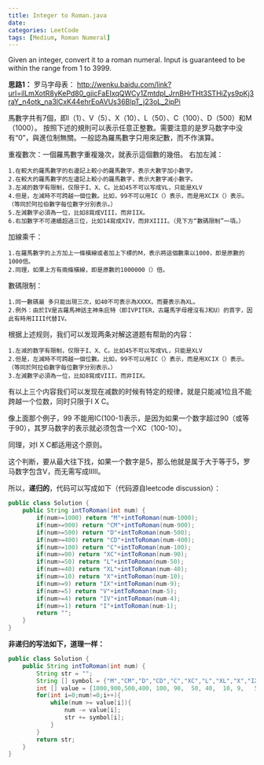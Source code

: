 ```yaml
---
title: Integer to Roman.java
date: 
categories: LeetCode
tags: [Medium, Roman Numeral]
---
```

Given an integer, convert it to a roman numeral.
Input is guaranteed to be within the range from 1 to 3999.
<!-- more -->
**思路1：**
罗马字母表：
http://wenku.baidu.com/link?url=ilLmXotR8yKePd80_gjicFaEIxqQWCy1Zmtdpl_JrnBHrTHt3STHiZys9pKj3raY_n4otk_na3lCxK44ehrEoAVUs36BlpT_j23oL_2ipPi

馬數字共有7個，即I（1）、V（5）、X（10）、L（50）、C（100）、D（500）和M（1000）。
按照下述的規則可以表示任意正整數。需要注意的是罗马数字中没有“0”，與進位制無關。一般認為羅馬數字只用來記數，而不作演算。

重複數次：一個羅馬數字重複幾次，就表示這個數的幾倍。
右加左減：

	1.在較大的羅馬數字的右邊記上較小的羅馬數字，表示大數字加小數字。
	2.在較大的羅馬數字的左邊記上較小的羅馬數字，表示大數字减小數字。
	3.左减的数字有限制，仅限于I、X、C。比如45不可以写成VL，只能是XLV
	4.但是，左減時不可跨越一個位數。比如，99不可以用IC（）表示，而是用XCIX（）表示。（等同於阿拉伯數字每位數字分別表示。）
	5.左減數字必須為一位，比如8寫成VIII，而非IIX。
	6.右加數字不可連續超過三位，比如14寫成XIV，而非XIIII。（見下方“數碼限制”一項。）
加線乘千：

	1.在羅馬數字的上方加上一條橫線或者加上下標的Ⅿ，表示將這個數乘以1000，即是原數的1000倍。
	2.同理，如果上方有兩條橫線，即是原數的1000000（）倍。
數碼限制：

	1.同一數碼最	多只能出現三次，如40不可表示為XXXX，而要表示為XL。
	2.例外：由於IV是古羅馬神話主神朱庇特（即IVPITER，古羅馬字母裡沒有J和U）的首字，因此有時用IIII代替IV。
 

根据上述规则，我们可以发现两条对解这道题有帮助的内容：

	1.左减的数字有限制，仅限于I、X、C。比如45不可以写成VL，只能是XLV
	2.但是，左減時不可跨越一個位數。比如，99不可以用IC（）表示，而是用XCIX（）表示。（等同於阿拉伯數字每位數字分別表示。）
	3.左減數字必須為一位，比如8寫成VIII，而非IIX。
有以上三个内容我们可以发现在减数的时候有特定的规律，就是只能减1位且不能跨越一个位数，同时只限于I X C。

像上面那个例子，99 不能用IC(100-1)表示，是因为如果一个数字超过90（或等于90），其罗马数字的表示就必须包含一个XC（100-10）。

同理，对I X C都适用这个原则。

这个判断，要从最大往下找，如果一个数字是5，那么他就是属于大于等于5，罗马数字包含V，而无需写成IIIII。

所以，**递归的**，代码可以写成如下（代码源自leetcode discussion）：
``` java
public class Solution {
    public String intToRoman(int num) {
        if(num>=1000) return "M"+intToRoman(num-1000);
        if(num>=900) return "CM"+intToRoman(num-900);
        if(num>=500) return "D"+intToRoman(num-500);
        if(num>=400) return "CD"+intToRoman(num-400);
        if(num>=100) return "C"+intToRoman(num-100);
        if(num>=90) return "XC"+intToRoman(num-90);
        if(num>=50) return "L"+intToRoman(num-50);
        if(num>=40) return "XL"+intToRoman(num-40);
        if(num>=10) return "X"+intToRoman(num-10);
        if(num>=9) return "IX"+intToRoman(num-9);
        if(num>=5) return "V"+intToRoman(num-5);
        if(num>=4) return "IV"+intToRoman(num-4);
        if(num>=1) return "I"+intToRoman(num-1);
        return "";
    }
}
```
**非递归的写法如下，道理一样：**
``` java
public class Solution {  
    public String intToRoman(int num) {
        String str = "";    
        String [] symbol = {"M","CM","D","CD","C","XC","L","XL","X","IX","V","IV","I"};    
        int [] value = {1000,900,500,400, 100, 90,  50, 40,  10, 9,   5,  4,   1};   
        for(int i=0;num!=0;i++){  
            while(num >= value[i]){  
                num -= value[i];  
                str += symbol[i];  
            }  
        }  
        return str;  
    }
}  
```
